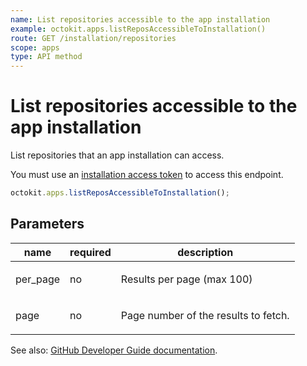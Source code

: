 ```yaml
---
name: List repositories accessible to the app installation
example: octokit.apps.listReposAccessibleToInstallation()
route: GET /installation/repositories
scope: apps
type: API method
---
```


# List repositories accessible to the app installation

List repositories that an app installation can access.

You must use an [installation access token](https://docs.github.com/apps/building-github-apps/authenticating-with-github-apps/#authenticating-as-an-installation) to access this endpoint.

```js
octokit.apps.listReposAccessibleToInstallation();
```

## Parameters

<table>
  <thead>
    <tr>
      <th>name</th>
      <th>required</th>
      <th>description</th>
    </tr>
  </thead>
  <tbody>
    <tr><td>per_page</td><td>no</td><td>

Results per page (max 100)

</td></tr>
<tr><td>page</td><td>no</td><td>

Page number of the results to fetch.

</td></tr>
  </tbody>
</table>

See also: [GitHub Developer Guide documentation](https://docs.github.com/rest/reference/apps#list-repositories-accessible-to-the-app-installation).
